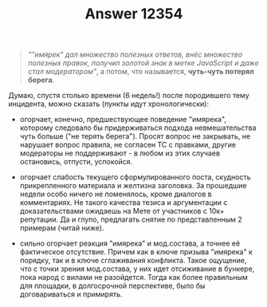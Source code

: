 ﻿---
title: "Answer 12354"
se.owner.user_id: 177188
se.owner.display_name: "Kromster"
se.owner.link: "https://ru.meta.stackoverflow.com/users/177188/kromster"
se.answer_id: 12354
se.question_id: 12267
se.post_type: answer
se.is_accepted: False
---
<blockquote>
<p><em>&quot;&quot;имярек&quot; дал множество полезных ответов, внёс множество полезных правок, получил золотой знак в метке JavaScript и даже стал модератором&quot;</em>, а потом, что называется, <strong>чуть-чуть потерял берега</strong>.</p>
</blockquote>
<p>Думаю, спустя столько времени (6 недель!) после породившего тему инцидента, можно сказать (пункты идут хронологически):</p>
<ul>
<li><p>огорчает, конечно, предшествующее поведение &quot;имярека&quot;, которому следовало бы придерживаться подхода невмешательства чуть больше (&quot;не терять берега&quot;). Просят вопрос не закрывать, не нарушает вопрос правила, не согласен ТС с правками, другие модераторы не поддерживают - в любом из этих случаев остановись, отпусти, успокойся.</p>
</li>
<li><p>огорчает слабость текущего сформулированного поста, скудность прикрепленного материала и желтизна заголовка. За прошедшие недели особо ничего не поменялось, кроме диалогов в комментариях. Не такого качества тезиса и аргументации с доказательствами ожидаешь на Мете от участников с 10к+ репутации. Да и глупо, предлагать снятие по представленным 2 примерам (читай ниже).</p>
</li>
<li><p>сильно огорчает реакция &quot;имярека&quot; и мод.состава, а точнее её фактическое отсутствие. Причем как в ключе призыва &quot;имярека&quot; к порядку, так и в ключе сглаживания конфликта. Такое ощущение, что с точки зрения мод.состава, у них идет отсиживание в бункере, пока народ с вилами не разойдется. Тогда как более правильным для площадки, в долгосрочной перспективе, было бы договариваться и примирять.</p>
</li>
</ul>
